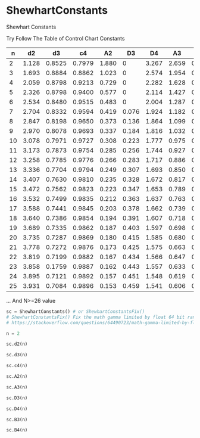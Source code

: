# ShewhartConstants

Shewhart Constants

Try Follow The Table of Control Chart Constants

| n   | d2    | d3     | c4     | A2    | D3    | D4    | A3    | B3    | B4    |
| --- | ----- | ------ |--------| ----- | ----- | ----- | ----- | ----- | ----- |
| 2   | 1.128 | 0.8525 | 0.7979 | 1.880 | 0     | 3.267 | 2.659 | 0     | 3.267 |
| 3   | 1.693 | 0.8884 | 0.8862 | 1.023 | 0     | 2.574 | 1.954 | 0     | 2.568 |
| 4   | 2.059 | 0.8798 | 0.9213 | 0.729 | 0     | 2.282 | 1.628 | 0     | 2.266 |
| 5   | 2.326 | 0.8798 | 0.9400 | 0.577 | 0     | 2.114 | 1.427 | 0     | 2.089 |
| 6   | 2.534 | 0.8480 | 0.9515 | 0.483 | 0     | 2.004 | 1.287 | 0.030 | 1.970 |
| 7   | 2.704 | 0.8332 | 0.9594 | 0.419 | 0.076 | 1.924 | 1.182 | 0.118 | 1.882 |
| 8   | 2.847 | 0.8198 | 0.9650 | 0.373 | 0.136 | 1.864 | 1.099 | 0.185 | 1.815 |
| 9   | 2.970 | 0.8078 | 0.9693 | 0.337 | 0.184 | 1.816 | 1.032 | 0.239 | 1.761 |
| 10  | 3.078 | 0.7971 | 0.9727 | 0.308 | 0.223 | 1.777 | 0.975 | 0.284 | 1.716 |
| 11  | 3.173 | 0.7873 | 0.9754 | 0.285 | 0.256 | 1.744 | 0.927 | 0.321 | 1.679 |
| 12  | 3.258 | 0.7785 | 0.9776 | 0.266 | 0.283 | 1.717 | 0.886 | 0.354 | 1.646 |
| 13  | 3.336 | 0.7704 | 0.9794 | 0.249 | 0.307 | 1.693 | 0.850 | 0.382 | 1.618 |
| 14  | 3.407 | 0.7630 | 0.9810 | 0.235 | 0.328 | 1.672 | 0.817 | 0.406 | 1.594 |
| 15  | 3.472 | 0.7562 | 0.9823 | 0.223 | 0.347 | 1.653 | 0.789 | 0.428 | 1.572 |
| 16  | 3.532 | 0.7499 | 0.9835 | 0.212 | 0.363 | 1.637 | 0.763 | 0.448 | 1.552 |
| 17  | 3.588 | 0.7441 | 0.9845 | 0.203 | 0.378 | 1.662 | 0.739 | 0.466 | 1.534 |
| 18  | 3.640 | 0.7386 | 0.9854 | 0.194 | 0.391 | 1.607 | 0.718 | 0.482 | 1.518 |
| 19  | 3.689 | 0.7335 | 0.9862 | 0.187 | 0.403 | 1.597 | 0.698 | 0.497 | 1.503 |
| 20  | 3.735 | 0.7287 | 0.9869 | 0.180 | 0.415 | 1.585 | 0.680 | 0.510 | 1.490 |
| 21  | 3.778 | 0.7272 | 0.9876 | 0.173 | 0.425 | 1.575 | 0.663 | 0.523 | 1.477 |
| 22  | 3.819 | 0.7199 | 0.9882 | 0.167 | 0.434 | 1.566 | 0.647 | 0.534 | 1.466 |
| 23  | 3.858 | 0.1759 | 0.9887 | 0.162 | 0.443 | 1.557 | 0.633 | 0.545 | 1.455 |
| 24  | 3.895 | 0.7121 | 0.9892 | 0.157 | 0.451 | 1.548 | 0.619 | 0.555 | 1.445 |
| 25  | 3.931 | 0.7084 | 0.9896 | 0.153 | 0.459 | 1.541 | 0.606 | 0.565 | 1.435 |

... And N>=26 value

```python
sc = ShewhartConstants() # or ShewhartConstantsFix() 
# ShewhartConstantsFix() Fix the math gamma limited by float 64 bit range Problem
# https://stackoverflow.com/questions/64490723/math-gamma-limited-by-float-64-bit-range-any-way-to-assign-more-bits

n = 2

sc.d2(n)

sc.d3(n)

sc.c4(n)

sc.A2(n)

sc.A3(n)

sc.D3(n)

sc.D4(n)

sc.B3(n)

sc.B4(n)
```
